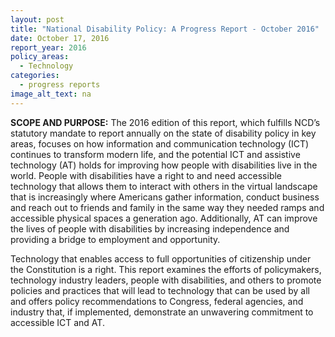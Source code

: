 ```yaml
---
layout: post
title: "National Disability Policy: A Progress Report - October 2016"
date: October 17, 2016
report_year: 2016
policy_areas:
  - Technology
categories:
  - progress reports
image_alt_text: na
---
```

**SCOPE AND PURPOSE:** The 2016 edition of this report, which fulfills NCD’s statutory mandate to report annually on the state of disability policy in key areas, focuses on how information and communication technology (ICT) continues to transform modern life, and the potential ICT and assistive technology (AT) holds for improving how people with disabilities live in the world. People with disabilities have a right to and need accessible technology that allows them to interact with others in the virtual landscape that is increasingly where Americans gather information, conduct business and reach out to friends and family in the same way they needed ramps and accessible physical spaces a generation ago. Additionally, AT can improve the lives of people with disabilities by increasing independence and providing a bridge to employment and opportunity. 

Technology that enables access to full opportunities of citizenship under the Constitution is a right. This report examines the efforts of policymakers, technology industry leaders, people with disabilities, and others to promote policies and practices that will lead to technology that can be used by all and offers policy recommendations to Congress, federal agencies, and industry that, if implemented, demonstrate an unwavering commitment to accessible ICT and AT.